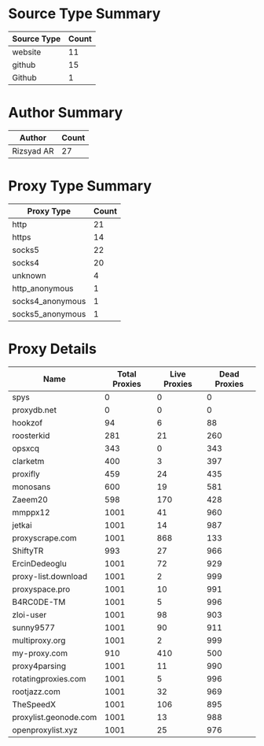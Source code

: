 # Source Type Summary

| Source Type | Count |
|-------------|-------|
| website | 11 |
| github | 15 |
| Github | 1 |


# Author Summary

| Author | Count |
|--------|-------|
| Rizsyad AR | 27 |


# Proxy Type Summary

| Proxy Type | Count |
|------------|-------|
| http | 21 |
| https | 14 |
| socks5 | 22 |
| socks4 | 20 |
| unknown | 4 |
| http_anonymous | 1 |
| socks4_anonymous | 1 |
| socks5_anonymous | 1 |


# Proxy Details

| Name | Total Proxies | Live Proxies | Dead Proxies |
|------|---------------|--------------|---------------|
| spys | 0 | 0 | 0 |
| proxydb.net | 0 | 0 | 0 |
| hookzof | 94 | 6 | 88 |
| roosterkid | 281 | 21 | 260 |
| opsxcq | 343 | 0 | 343 |
| clarketm | 400 | 3 | 397 |
| proxifly | 459 | 24 | 435 |
| monosans | 600 | 19 | 581 |
| Zaeem20 | 598 | 170 | 428 |
| mmppx12 | 1001 | 41 | 960 |
| jetkai | 1001 | 14 | 987 |
| proxyscrape.com | 1001 | 868 | 133 |
| ShiftyTR | 993 | 27 | 966 |
| ErcinDedeoglu | 1001 | 72 | 929 |
| proxy-list.download | 1001 | 2 | 999 |
| proxyspace.pro | 1001 | 10 | 991 |
| B4RC0DE-TM | 1001 | 5 | 996 |
| zloi-user | 1001 | 98 | 903 |
| sunny9577 | 1001 | 90 | 911 |
| multiproxy.org | 1001 | 2 | 999 |
| my-proxy.com | 910 | 410 | 500 |
| proxy4parsing | 1001 | 11 | 990 |
| rotatingproxies.com | 1001 | 5 | 996 |
| rootjazz.com | 1001 | 32 | 969 |
| TheSpeedX | 1001 | 106 | 895 |
| proxylist.geonode.com | 1001 | 13 | 988 |
| openproxylist.xyz | 1001 | 25 | 976 |

